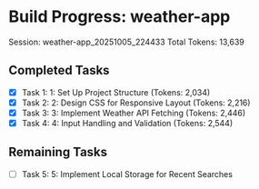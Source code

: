 # Build Progress: weather-app
Session: weather-app_20251005_224433
Total Tokens: 13,639

## Completed Tasks
- [x] Task 1: 1: Set Up Project Structure (Tokens: 2,034)
- [x] Task 2: 2: Design CSS for Responsive Layout (Tokens: 2,216)
- [x] Task 3: 3: Implement Weather API Fetching (Tokens: 2,446)
- [x] Task 4: 4: Input Handling and Validation (Tokens: 2,544)

## Remaining Tasks
- [ ] Task 5: 5: Implement Local Storage for Recent Searches
